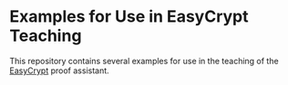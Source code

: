 Examples for Use in EasyCrypt Teaching
====================================================================

This repository contains several examples for use in the teaching of
the [EasyCrypt](https://www.easycrypt.info/trac/) proof assistant.

